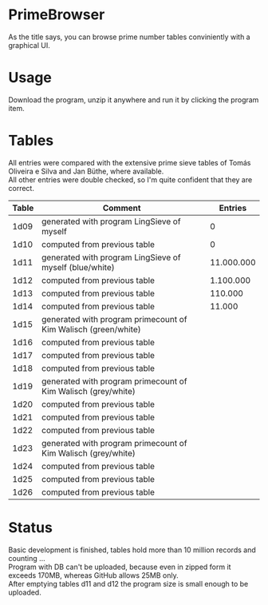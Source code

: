 # PrimeBrowser
As the title says, you can browse prime number tables conviniently with a graphical UI.


Usage
=====

  Download the program, unzip it anywhere and run it by clicking the program item.


 Tables
  ====== 
  
  All entries were compared with the extensive prime sieve tables of Tomás Oliveira e Silva and Jan Büthe, where available.<br/>
All other entries were double checked, so I'm quite confident that they are correct.

  
Table            | Comment | Entries
------------------- | -------- | --------
  1d09	| generated with program LingSieve of myself	|           0
  1d10	| computed from previous table	| 0
  1d11 	| generated with program LingSieve of myself (blue/white)	| 11.000.000
  1d12 	| computed from previous table	| 1.100.000
  1d13 	| computed from previous table	|   110.000
  1d14 	| computed from previous table	|    11.000
  1d15 	| generated with program primecount of Kim Walisch (green/white)	| 
  1d16 	| computed from previous table
  1d17 	| computed from previous table
  1d18 	| computed from previous table
  1d19 	| generated with program primecount of Kim Walisch (grey/white)
  1d20 	| computed from previous table
  1d21 	| computed from previous table
  1d22 	| computed from previous table
  1d23 	| generated with program primecount of Kim Walisch (grey/white)
  1d24 	| computed from previous table
  1d25	| computed from previous table
  1d26	| computed from previous table
 
  
  
  
  Status
  ======
  
  Basic development is finished, tables hold more than 10 million records and counting ...<br/>
  Program with DB can't be uploaded, because even in zipped form it exceeds 170MB, whereas GitHub allows 25MB only.<br/>
  After emptying tables d11 and d12 the program size is small enough to be uploaded.

